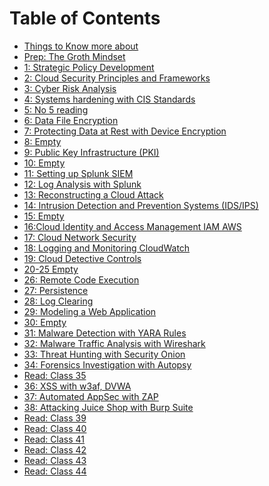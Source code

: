 # Table of Contents

- [Things to Know more about](ReadmeT.md)
- [Prep: The Groth Mindset](/Readings/Prep:GrowthMinset.md)
- [1: Strategic Policy Development](Read1.md)  <!-- Link to 'Read: Class 1' document -->
- [2: Cloud Security Principles and Frameworks](Read2.md)  <!-- Link to 'Read: Class 2' document -->
- [3: Cyber Risk Analysis](Read3.md)  <!-- Link to 'Read: Class 3' document -->
- [4: Systems hardening with CIS Standards](Read4.md)  <!-- Link to 'Read: Class 4' document -->
- [5: No 5 reading](Read5.md)  <!-- Link to 'Read: Class 5' document -->
- [6: Data File Encryption](Read6.md)  <!-- Link to 'Read: Class 6' document -->
- [7: Protecting Data at Rest with Device Encryption](Read7.md)  <!-- Link to 'Read: Class 7' document -->
- [8: Empty](Read8.md)  <!-- Link to 'Read: Class 8' document -->
- [9: Public Key Infrastructure (PKI)](Read9.md)  <!-- Link to 'Read: Class 9' document -->
- [10: Empty](Read10.md)  <!-- Link to 'Read: Class 10' document -->
- [11: Setting up Splunk SIEM](Read11.md)  <!-- Link to 'Read: Class 11' document -->
- [12: Log Analysis with Splunk](Read12.md)  <!-- Link to 'Read: Class 12' document -->
- [13: Reconstructing a Cloud Attack](Read13.md)  <!-- Link to 'Read: Class 13' document -->
- [14: Intrusion Detection and Prevention Systems (IDS/IPS)](Read14.md)  <!-- Link to 'Read: Class 14' document -->
- [15: Empty](Read15.md)  <!-- Link to 'Read: Class 15' document -->
- [16:Cloud Identity and Access Management IAM AWS](Read16.md)  <!-- Link to 'Read: Class 16' document -->
- [17: Cloud Network Security](Read17.md)  <!-- Link to 'Read: Class 17' document -->
- [18: Logging and Monitoring CloudWatch](Read18.md)  <!-- Link to 'Read: Class 18' document -->
- [19: Cloud Detective Controls](Read19.md)  <!-- Link to 'Read: Class 19' document -->
- [20-25 Empty](Read20.md)  <!-- Link to 'Read: Class 20' document -->
- [26: Remote Code Execution](Read26.md)  <!-- Link to 'Read: Class 26' document -->
- [27: Persistence](Read27.md)  <!-- Link to 'Read: Class 27' document -->
- [28: Log Clearing](Read28.md)  <!-- Link to 'Read: Class 28' document -->
- [29: Modeling a Web Application](Read29.md)  <!-- Link to 'Read: Class 29' document -->
- [30: Empty](Read30.md)  <!-- Link to 'Read: Class 30' document -->
- [31: Malware Detection with YARA Rules](Read31.md)  <!-- Link to 'Read: Class 31' document -->
- [32: Malware Traffic Analysis with Wireshark](Read32.md)  <!-- Link to 'Read: Class 32' document -->
- [33: Threat Hunting with Security Onion](Read33.md)  <!-- Link to 'Read: Class 33' document -->
- [34: Forensics Investigation with Autopsy](Read34.md)  <!-- Link to 'Read: Class 34' document -->
- [Read: Class 35](Read35.md)  <!-- Link to 'Read: Class 35' document -->
- [36: XSS with w3af, DVWA](Read36.md)  <!-- Link to 'Read: Class 36' document -->
- [37: Automated AppSec with ZAP](Read37.md)  <!-- Link to 'Read: Class 37' document -->
- [38: Attacking Juice Shop with Burp Suite](Read38.md)  <!-- Link to 'Read: Class 38' document -->
- [Read: Class 39](Read39.md)  <!-- Link to 'Read: Class 39' document -->
- [Read: Class 40](Read40.md)  <!-- Link to 'Read: Class 40' document -->
- [Read: Class 41](Read41.md)  <!-- Link to 'Read: Class 41' document -->
- [Read: Class 42](Read42.md)  <!-- Link to 'Read: Class 42' document -->
- [Read: Class 43](Read43.md)  <!-- Link to 'Read: Class 43' document -->
- [Read: Class 44](Read44.md)  <!-- Link to 'Read: Class 44' document -->

